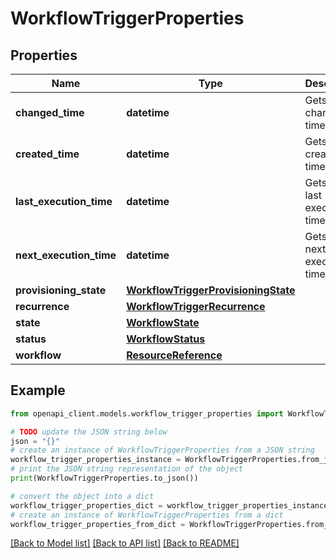 # WorkflowTriggerProperties


## Properties

Name | Type | Description | Notes
------------ | ------------- | ------------- | -------------
**changed_time** | **datetime** | Gets the changed time. | [optional] [readonly] 
**created_time** | **datetime** | Gets the created time. | [optional] [readonly] 
**last_execution_time** | **datetime** | Gets the last execution time. | [optional] [readonly] 
**next_execution_time** | **datetime** | Gets the next execution time. | [optional] [readonly] 
**provisioning_state** | [**WorkflowTriggerProvisioningState**](WorkflowTriggerProvisioningState.md) |  | [optional] 
**recurrence** | [**WorkflowTriggerRecurrence**](WorkflowTriggerRecurrence.md) |  | [optional] 
**state** | [**WorkflowState**](WorkflowState.md) |  | [optional] 
**status** | [**WorkflowStatus**](WorkflowStatus.md) |  | [optional] 
**workflow** | [**ResourceReference**](ResourceReference.md) |  | [optional] 

## Example

```python
from openapi_client.models.workflow_trigger_properties import WorkflowTriggerProperties

# TODO update the JSON string below
json = "{}"
# create an instance of WorkflowTriggerProperties from a JSON string
workflow_trigger_properties_instance = WorkflowTriggerProperties.from_json(json)
# print the JSON string representation of the object
print(WorkflowTriggerProperties.to_json())

# convert the object into a dict
workflow_trigger_properties_dict = workflow_trigger_properties_instance.to_dict()
# create an instance of WorkflowTriggerProperties from a dict
workflow_trigger_properties_from_dict = WorkflowTriggerProperties.from_dict(workflow_trigger_properties_dict)
```
[[Back to Model list]](../README.md#documentation-for-models) [[Back to API list]](../README.md#documentation-for-api-endpoints) [[Back to README]](../README.md)


